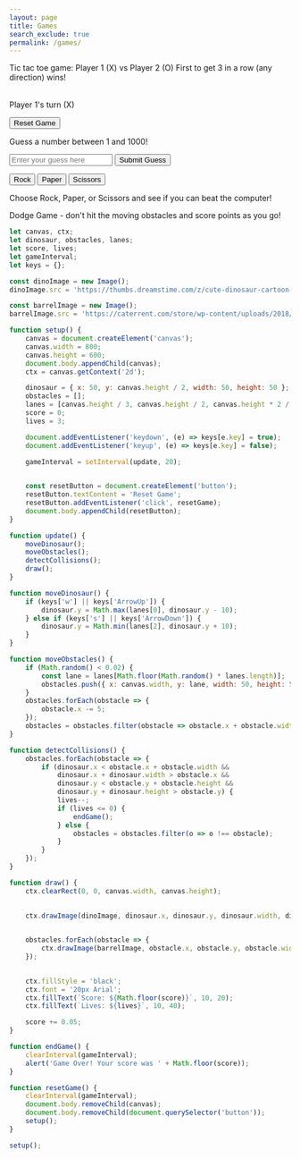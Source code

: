 ```yaml
---
layout: page
title: Games
search_exclude: true
permalink: /games/
---
```


Tic tac toe game:
Player 1 (X) vs Player 2 (O)
First to get 3 in a row (any direction) wins!

<table id="ticTacToeBoard"></table>
<p id="gameStatus">Player 1's turn (X)</p>
<button onclick="resetGame()">Reset Game</button>

<script>
let board, currentPlayer, gameActive, movesMade;

function createBoard() {
  board = Array(3).fill().map(() => Array(3).fill(''));
  currentPlayer = 'X';
  gameActive = true;
  movesMade = 0;
  document.getElementById("gameStatus").textContent = "Player 1's turn (X)";
  renderBoard();
}

function renderBoard() {
  let tableHTML = '';
  for (let i = 0; i < 3; i++) {
    tableHTML += '<tr>';
    for (let j = 0; j < 3; j++) {
      tableHTML += `<td onclick="handleClick(${i}, ${j})" style="width: 50px; height: 50px; text-align: center; font-size: 24px;">${board[i][j]}</td>`;
    }
    tableHTML += '</tr>';
  }
  document.getElementById("ticTacToeBoard").innerHTML = tableHTML;
}

function handleClick(row, col) {
  if (board[row][col] === '' && gameActive) {
    board[row][col] = currentPlayer;
    movesMade++;
    renderBoard();
    checkWinner();
    switchPlayer();
  }
}

function switchPlayer() {
  if (gameActive) {
    currentPlayer = currentPlayer === 'X' ? 'O' : 'X';
    document.getElementById("gameStatus").textContent = `Player ${currentPlayer === 'X' ? 1 : 2}'s turn (${currentPlayer})`;
  }
}

function checkWinner() {
  const winConditions = [
    [[0, 0], [0, 1], [0, 2]], // Row 1
    [[1, 0], [1, 1], [1, 2]], // Row 2
    [[2, 0], [2, 1], [2, 2]], // Row 3
    [[0, 0], [1, 0], [2, 0]], // Col 1
    [[0, 1], [1, 1], [2, 1]], // Col 2
    [[0, 2], [1, 2], [2, 2]], // Col 3
    [[0, 0], [1, 1], [2, 2]], // Diagonal 1
    [[0, 2], [1, 1], [2, 0]]  // Diagonal 2
  ];

  for (let condition of winConditions) {
    const [a, b, c] = condition;
    if (board[a[0]][a[1]] !== '' && board[a[0]][a[1]] === board[b[0]][b[1]] && board[a[0]][a[1]] === board[c[0]][c[1]]) {
      document.getElementById("gameStatus").textContent = `Player ${currentPlayer === 'X' ? 1 : 2} wins!`;
      gameActive = false;
      return;
    }
  }

  if (movesMade === 9) {
    document.getElementById("gameStatus").textContent = "It's a draw!";
    gameActive = false;
  }
}

function resetGame() {
  createBoard();
}

createBoard();
</script>


<div id="game">
  <p>Guess a number between 1 and 1000!</p>
  <input type="number" id="guess" placeholder="Enter your guess here">
  <button onclick="checkGuess()">Submit Guess</button>
  <p id="result"></p>
</div>

<script>
  const randomNumber = Math.floor(Math.random() * 1000) + 1;
  let attempts = 0;

  function checkGuess() {
    const userGuess = parseInt(document.getElementById('guess').value);
    const result = document.getElementById('result');
    attempts++;
    
    if (userGuess === randomNumber) {
      result.textContent = `Congratulations! You guessed the number ${randomNumber} correctly in ${attempts} attempts.`;
    } else if (userGuess > randomNumber) {
      result.textContent = "Too high! Try again.";
    } else {
      result.textContent = "Too low! Try again.";
    }
  }
</script>


<button onclick="playGame('Rock')">Rock</button>
<button onclick="playGame('Paper')">Paper</button>
<button onclick="playGame('Scissors')">Scissors</button>

<p id="result"></p>

<script>
  function playGame(playerChoice) {
    const choices = ['Rock', 'Paper', 'Scissors'];
    let computerChoice = choices[Math.floor(Math.random() * 3)];
    let result = '';

    if (playerChoice === computerChoice) {
      result = 'It\'s a tie!';
    } else if (
      (playerChoice === 'Rock' && computerChoice === 'Scissors') ||
      (playerChoice === 'Paper' && computerChoice === 'Rock') ||
      (playerChoice === 'Scissors' && computerChoice === 'Paper')
    ) {
      result = 'You win! ' + playerChoice + ' beats ' + computerChoice;
    } else {
      result = 'You lose! ' + computerChoice + ' beats ' + playerChoice;
    }

    document.getElementById('result').textContent = result;
  }
</script> 

Choose Rock, Paper, or Scissors and see if you can beat the computer!

Dodge Game - don't hit the moving obstacles and score points as you go!

```javascript
let canvas, ctx;
let dinosaur, obstacles, lanes;
let score, lives;
let gameInterval;
let keys = {};

const dinoImage = new Image();
dinoImage.src = 'https://thumbs.dreamstime.com/z/cute-dinosaur-cartoon-illustration-33230511.jpg';

const barrelImage = new Image();
barrelImage.src = 'https://caterrent.com/store/wp-content/uploads/2018/12/BARR01-1.jpg';

function setup() {
    canvas = document.createElement('canvas');
    canvas.width = 800;
    canvas.height = 600;
    document.body.appendChild(canvas);
    ctx = canvas.getContext('2d');

    dinosaur = { x: 50, y: canvas.height / 2, width: 50, height: 50 };
    obstacles = [];
    lanes = [canvas.height / 3, canvas.height / 2, canvas.height * 2 / 3];
    score = 0;
    lives = 3;

    document.addEventListener('keydown', (e) => keys[e.key] = true);
    document.addEventListener('keyup', (e) => keys[e.key] = false);

    gameInterval = setInterval(update, 20);

  
    const resetButton = document.createElement('button');
    resetButton.textContent = 'Reset Game';
    resetButton.addEventListener('click', resetGame);
    document.body.appendChild(resetButton);
}

function update() {
    moveDinosaur();
    moveObstacles();
    detectCollisions();
    draw();
}

function moveDinosaur() {
    if (keys['w'] || keys['ArrowUp']) {
        dinosaur.y = Math.max(lanes[0], dinosaur.y - 10);
    } else if (keys['s'] || keys['ArrowDown']) {
        dinosaur.y = Math.min(lanes[2], dinosaur.y + 10);
    }
}

function moveObstacles() {
    if (Math.random() < 0.02) {
        const lane = lanes[Math.floor(Math.random() * lanes.length)];
        obstacles.push({ x: canvas.width, y: lane, width: 50, height: 50 });
    }
    obstacles.forEach(obstacle => {
        obstacle.x -= 5;
    });
    obstacles = obstacles.filter(obstacle => obstacle.x + obstacle.width > 0);
}

function detectCollisions() {
    obstacles.forEach(obstacle => {
        if (dinosaur.x < obstacle.x + obstacle.width &&
            dinosaur.x + dinosaur.width > obstacle.x &&
            dinosaur.y < obstacle.y + obstacle.height &&
            dinosaur.y + dinosaur.height > obstacle.y) {
            lives--;
            if (lives <= 0) {
                endGame();
            } else {
                obstacles = obstacles.filter(o => o !== obstacle);
            }
        }
    });
}

function draw() {
    ctx.clearRect(0, 0, canvas.width, canvas.height);

   
    ctx.drawImage(dinoImage, dinosaur.x, dinosaur.y, dinosaur.width, dinosaur.height);

   
    obstacles.forEach(obstacle => {
        ctx.drawImage(barrelImage, obstacle.x, obstacle.y, obstacle.width, obstacle.height);
    });

   
    ctx.fillStyle = 'black';
    ctx.font = '20px Arial';
    ctx.fillText(`Score: ${Math.floor(score)}`, 10, 20);
    ctx.fillText(`Lives: ${lives}`, 10, 40);

    score += 0.05; 
}

function endGame() {
    clearInterval(gameInterval);
    alert('Game Over! Your score was ' + Math.floor(score));
}

function resetGame() {
    clearInterval(gameInterval);
    document.body.removeChild(canvas);
    document.body.removeChild(document.querySelector('button'));
    setup();
}

setup();